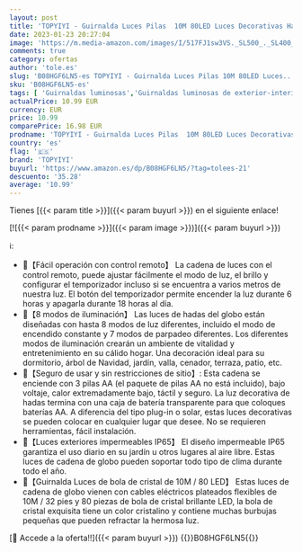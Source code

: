```yaml
---
layout: post
title: 'TOPYIYI - Guirnalda Luces Pilas  10M 80LED Luces Decorativas Habitacion con remoto Bola de cristal impermeable decorativa Interior al aire libre para dormitorio Navidad Jardín Decking Patio blanco cálido '
date: 2023-01-23 20:27:04
image: 'https://m.media-amazon.com/images/I/517FJ1sw3VS._SL500_._SL400_.jpg'
comments: true
category: ofertas
author: 'tole.es'
slug: 'B08HGF6LN5-es TOPYIYI - Guirnalda Luces Pilas 10M 80LED Luces...'
sku: 'B08HGF6LN5-es'
tags: [ 'Guirnaldas luminosas','Guirnaldas luminosas de exterior-interior','Iluminación','navidad','topyiyi','🇪🇸', ]
actualPrice: 10.99 EUR
currency: EUR
price: 10.99
comparePrice: 16.98 EUR
prodname: 'TOPYIYI - Guirnalda Luces Pilas  10M 80LED Luces Decorativas Habitacion con remoto Bola de cristal impermeable decorativa Interior al aire libre para dormitorio Navidad Jardín Decking Patio blanco cálido '
country: 'es'
flag: '🇪🇸'
brand: 'TOPYIYI'
buyurl: 'https://www.amazon.es/dp/B08HGF6LN5/?tag=tolees-21'
descuento: '35.28'
average: '10.99'
---
```


Tienes [{{< param title >}}]({{< param buyurl >}}) en el siguiente enlace!

[![{{< param prodname >}}]({{< param image >}})]({{< param buyurl >}})

ℹ️:

- 💛【Fácil operación con control remoto】 La cadena de luces con el control remoto, puede ajustar fácilmente el modo de luz, el brillo y configurar el temporizador incluso si se encuentra a varios metros de nuestra luz. El botón del temporizador permite encender la luz durante 6 horas y apagarla durante 18 horas al día.
- 💛【8 modos de iluminación】 Las luces de hadas del globo están diseñadas con hasta 8 modos de luz diferentes, incluido el modo de encendido constante y 7 modos de parpadeo diferentes. Los diferentes modos de iluminación crearán un ambiente de vitalidad y entretenimiento en su cálido hogar. Una decoración ideal para su dormitorio, árbol de Navidad, jardín, valla, cenador, terraza, patio, etc.
- 💛【Seguro de usar y sin restricciones de sitio】: Esta cadena se enciende con 3 pilas AA (el paquete de pilas AA no está incluido), bajo voltaje, calor extremadamente bajo, táctil y seguro. La luz decorativa de hadas termina con una caja de batería transparente para que coloques baterías AA. A diferencia del tipo plug-in o solar, estas luces decorativas se pueden colocar en cualquier lugar que desee. No se requieren herramientas, fácil instalación.
- 🎄【Luces exteriores impermeables IP65】 El diseño impermeable IP65 garantiza el uso diario en su jardín u otros lugares al aire libre. Estas luces de cadena de globo pueden soportar todo tipo de clima durante todo el año.
- 💛【Guirnalda Luces de bola de cristal de 10M / 80 LED】 Estas luces de cadena de globo vienen con cables eléctricos plateados flexibles de 10M / 32 pies y 80 piezas de bola de cristal brillante LED, la bola de cristal exquisita tiene un color cristalino y contiene muchas burbujas pequeñas que pueden refractar la hermosa luz.

[🛒 Accede a la oferta!!]({{< param buyurl >}})
{{<world>}}B08HGF6LN5{{</world>}}
